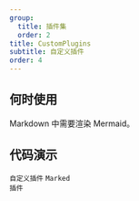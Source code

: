 ```yaml
---
group:
  title: 插件集
  order: 2
title: CustomPlugins
subtitle: 自定义插件
order: 4
---
```


## 何时使用

Markdown 中需要渲染 Mermaid。

## 代码演示

<!-- prettier-ignore -->
<code src="./demo/supersets/CustomPlugin/custom.tsx">自定义插件</code>
<code src="./demo/supersets/CustomPlugin/marked.tsx">Marked 插件</code>
